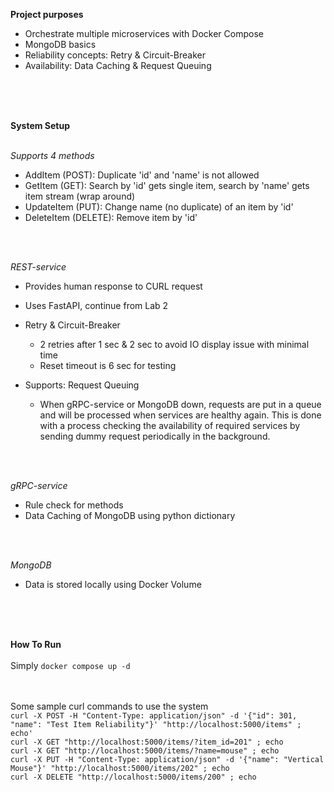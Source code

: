 **Project purposes**
  - Orchestrate multiple microservices with Docker Compose
  - MongoDB basics
  - Reliability concepts: Retry & Circuit-Breaker
  - Availability: Data Caching & Request Queuing
<br>
<br>
<br>

**System Setup**
<br>
<br>

*Supports 4 methods*
  + AddItem (POST): Duplicate 'id' and 'name' is not allowed
  + GetItem (GET): Search by 'id' gets single item, search by 'name' gets item stream (wrap around)
  + UpdateItem (PUT): Change name (no duplicate) of an item by 'id'
  + DeleteItem (DELETE): Remove item by 'id'
<br>
<br>

*REST-service*
- Provides human response to CURL request

- Uses FastAPI, continue from Lab 2

- Retry & Circuit-Breaker
  + 2 retries after 1 sec & 2 sec to avoid IO display issue with minimal time
  + Reset timeout is 6 sec for testing

- Supports: Request Queuing
  + When gRPC-service or MongoDB down, requests are put in a queue and will be processed when services are healthy again. This is done with a process checking the availability of required services by sending dummy request periodically in the background. 
<br>
<br>

*gRPC-service*
- Rule check for methods
- Data Caching of MongoDB using python dictionary
<br>
<br>

*MongoDB*
- Data is stored locally using Docker Volume
<br>
<br>
<br>

**How To Run**
<br>
<br>
Simply ```docker compose up -d```
<br>
<br>
<br>

Some sample curl commands to use the system
<br>
```curl -X POST -H "Content-Type: application/json" -d '{"id": 301, "name": "Test Item Reliability"}' "http://localhost:5000/items" ; echo'```
<br>
```curl -X GET "http://localhost:5000/items/?item_id=201" ; echo```
<br>
```curl -X GET "http://localhost:5000/items/?name=mouse" ; echo```
<br>
```curl -X PUT -H "Content-Type: application/json" -d '{"name": "Vertical Mouse"}' "http://localhost:5000/items/202" ; echo```
<br>
```curl -X DELETE "http://localhost:5000/items/200" ; echo```

